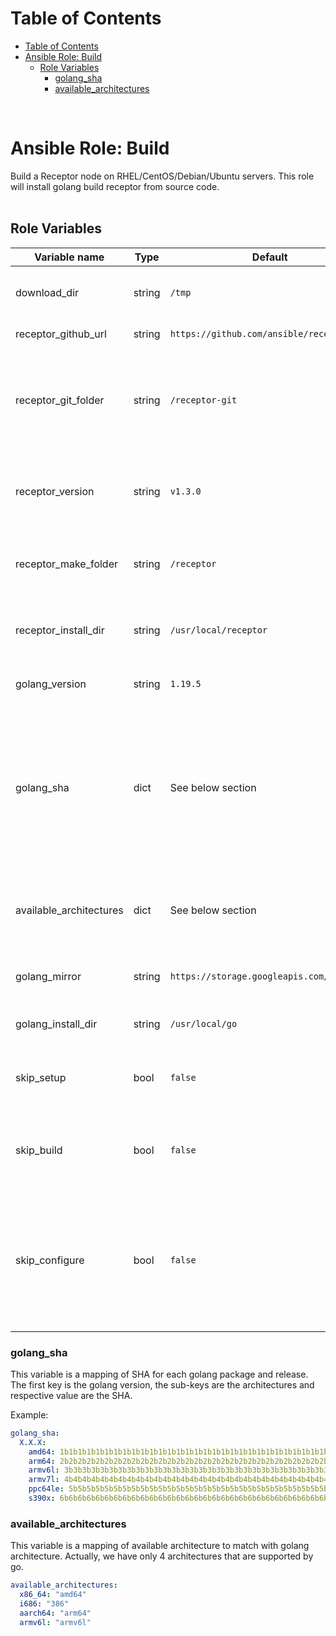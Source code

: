 # Table of Contents

- [Table of Contents](#table-of-contents)
- [Ansible Role: Build](#ansible-role-build)
  - [Role Variables](#role-variables)
    - [golang\_sha](#golang_sha)
    - [available\_architectures](#available_architectures)

<br>

# Ansible Role: Build

Build a Receptor node on RHEL/CentOS/Debian/Ubuntu servers.
This role will install golang build receptor from source code.
<br>
<br>

## Role Variables

| Variable name  | Type | Default              | Description
|----------------|------|----------------------|-------------------------------------------|
| download_dir    | string |  `/tmp`  | Folder where packeges will be downloaded |
| receptor_github_url    | string |  `https://github.com/ansible/receptor.git`  | Url of receptor git |
| receptor_git_folder    | string |  `/receptor-git`  | Folder where receptor git will be downloaded (will be concatenate with download_dir) |
| receptor_version    | string |  `v1.3.0`  | Version of receptor to be downloaded. Correspond to git tag or branch |
| receptor_make_folder    | string |  `/receptor`  | Folder where make command put builded code (not touch it) |
| receptor_install_dir    | string |  `/usr/local/receptor`  | Folder where receptor builded package will be installed |
| golang_version    | string |  `1.19.5`  | Version of golang to be downloaded |
| golang_sha    | dict |  See below section  | A mapping of SHA for each golang package and release. If during isntallation architecture of OS not correspont to this mapping, playbook will fail |
| available_architectures | dict |  See below section  | A mapping of available architecture to match with golang architecture |
| golang_mirror | string |  `https://storage.googleapis.com/golang`  | Url og golang mirror where we download package |
| golang_install_dir | string |  `/usr/local/go`  | Folder where go will be installed |
| skip_setup | bool |  `false`  | If set to true, we skip setup that is responsible of install go |
| skip_build | bool |  `false`  | If set to true, we skip build that is responsible of install receptor |
| skip_configure | bool |  `false`  | If set to true, we skip the configuration of receptor service, so you have only the binary file on /{{ download_dir }}/receptor-bin |

### golang_sha

This variable is a mapping of SHA for each golang package and release.
The first key is the golang version, the sub-keys are the architectures and respective value are the SHA.

Example:

```yaml
golang_sha:
  X.X.X:
    amd64: 1b1b1b1b1b1b1b1b1b1b1b1b1b1b1b1b1b1b1b1b1b1b1b1b1b1b1b1b1b1b1b1b1
    arm64: 2b2b2b2b2b2b2b2b2b2b2b2b2b2b2b2b2b2b2b2b2b2b2b2b2b2b2b2b2b2b2b2b
    armv6l: 3b3b3b3b3b3b3b3b3b3b3b3b3b3b3b3b3b3b3b3b3b3b3b3b3b3b3b3b3b3b3b3b
    armv7l: 4b4b4b4b4b4b4b4b4b4b4b4b4b4b4b4b4b4b4b4b4b4b4b4b4b4b4b4b4b4b4b4b
    ppc64le: 5b5b5b5b5b5b5b5b5b5b5b5b5b5b5b5b5b5b5b5b5b5b5b5b5b5b5b5b5b5b5b5b
    s390x: 6b6b6b6b6b6b6b6b6b6b6b6b6b6b6b6b6b6b6b6b6b6b6b6b6b6b6b6b6b6b6b6b
```

### available_architectures

This variable is a mapping of available architecture to match with golang architecture.
Actually, we have only 4 architectures that are supported by go.

```yaml
available_architectures:
  x86_64: "amd64"
  i686: "386"
  aarch64: "arm64"
  armv6l: "armv6l"
```
